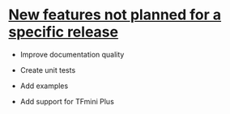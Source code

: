 # <u>New features not planned for a specific release</u>

* Improve documentation quality

* Create unit tests

* Add examples

* Add support for TFmini Plus

